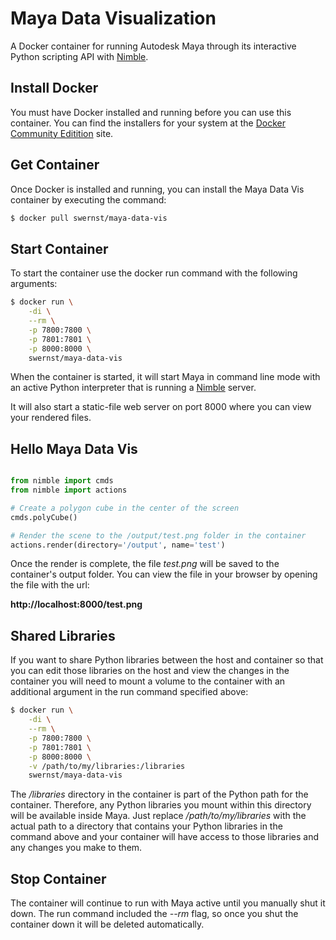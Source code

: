 # Maya Data Visualization

A Docker container for running Autodesk Maya through its
interactive Python scripting API with 
[Nimble](https://github.com/sernst/Nimble).

## Install Docker

You must have Docker installed and running before you can use this
container. You can find the installers for your system at the
[Docker Community Editition](https://www.docker.com/community-edition) 
site.

## Get Container

Once Docker is installed and running, you can install the Maya Data Vis 
container by executing the command:

```bash
$ docker pull swernst/maya-data-vis
```

## Start Container

To start the container use the docker run command with the following
arguments:

```bash
$ docker run \
    -di \
    --rm \
    -p 7800:7800 \
    -p 7801:7801 \
    -p 8000:8000 \
    swernst/maya-data-vis
```

When the container is started, it will start Maya in command line mode with an
active Python interpreter that is running a 
[Nimble](https://github.com/sernst/Nimble) server.

It will also start a static-file web server on port 8000 where you
can view your rendered files.

## Hello Maya Data Vis

```python

from nimble import cmds
from nimble import actions

# Create a polygon cube in the center of the screen
cmds.polyCube()

# Render the scene to the /output/test.png folder in the container
actions.render(directory='/output', name='test')
```

Once the render is complete, the file _test.png_ will be saved to the 
container's output folder. You can view the file in your browser by opening
the file with the url:

__http://localhost:8000/test.png__


## Shared Libraries

If you want to share Python libraries between the host and container so that
you can edit those libraries on the host and view the changes in the container
you will need to mount a volume to the container with an additional argument
in the run command specified above:

```bash
$ docker run \
    -di \
    --rm \
    -p 7800:7800 \
    -p 7801:7801 \
    -p 8000:8000 \
    -v /path/to/my/libraries:/libraries
    swernst/maya-data-vis
```

The _/libraries_ directory in the container is part of the Python path for the
container. Therefore, any Python libraries you mount within this directory
will be available inside Maya. Just replace _/path/to/my/libraries_ with the
actual path to a directory that contains your Python libraries in the command
above and your container will have access to those libraries and any changes
you make to them.

## Stop Container

The container will continue to run with Maya active until you manually
shut it down. The run command included the _--rm_ flag, so once you shut the
container down it will be deleted automatically.
